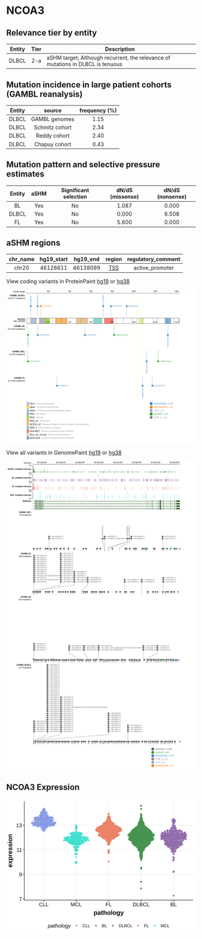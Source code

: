 # NCOA3

## Relevance tier by entity

|Entity|Tier|Description                              |
|:------:|:----:|-----------------------------------------|
|DLBCL |2-a | aSHM target; Although recurrent, the relevance of mutations in DLBCL is tenuous |

## Mutation incidence in large patient cohorts (GAMBL reanalysis)

|Entity|source        |frequency (%)|
|:------:|:--------------:|:-------------:|
|DLBCL |GAMBL genomes |1.15         |
|DLBCL |Schmitz cohort|2.34         |
|DLBCL |Reddy cohort  |2.40         |
|DLBCL |Chapuy cohort |0.43         |

## Mutation pattern and selective pressure estimates

|Entity|aSHM|Significant selection|dN/dS (missense)|dN/dS (nonsense)|
|:------:|:----:|:---------------------:|:----------------:|:----------------:|
|BL    |Yes |No                   |1.087           |0.000           |
|DLBCL |Yes |No                   |0.000           |6.508           |
|FL    |Yes |No                   |5.600           |0.000           |

## aSHM regions

|chr_name|hg19_start|hg19_end|region                                                                                    |regulatory_comment|
|:--------:|:----------:|:--------:|:------------------------------------------------------------------------------------------:|:------------------:|
|chr20   |46128611  |46138099|[TSS](https://genome.ucsc.edu/s/rdmorin/GAMBL%20hg19?position=chr20%3A46128611%2D46138099)|active_promoter   |


View coding variants in ProteinPaint [hg19](https://morinlab.github.io/LLMPP/GAMBL/NCOA3_protein.html)  or [hg38](https://morinlab.github.io/LLMPP/GAMBL/NCOA3_protein_hg38.html)

![image](images/proteinpaint/NCOA3_NM_181659.svg)

View all variants in GenomePaint [hg19](https://morinlab.github.io/LLMPP/GAMBL/NCOA3.html)  or [hg38](https://morinlab.github.io/LLMPP/GAMBL/NCOA3_hg38.html)

![image](images/proteinpaint/NCOA3.svg)
## NCOA3 Expression
![image](images/gene_expression/NCOA3_by_pathology.svg)
<!-- ORIGIN: Unknown -->
